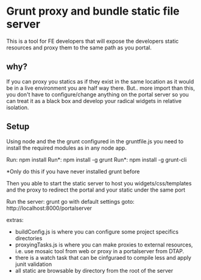 # Grunt proxy and bundle static file server

This is a tool for FE developers that will expose the developers static resources and proxy them to the same path as you portal.

## why?

If you can proxy you statics as if they exist in the same location as it would be in a live environment you are half way there.
But.. more import than this, you don't have to configure/change anything on the portal server so you can treat it as a black box and
develop your radical widgets in relative isolation.

## Setup

Using node and the the grunt configured in the gruntfile.js you need to install the required modules as in any node app.

Run:  npm install
Run*:  npm install -g grunt
Run*:  npm install -g grunt-cli

*Only do this if you have never installed grunt before

Then you able to start the static server to host you widgets/css/templates and the
proxy to redirect the portal and your static under the same port

Run the server: grunt go
with default settings goto: http://localhost:8000/portalserver



extras: 
 - buildConfig.js is where you can configure some project specifics directories
 - proxyingTasks.js is where you can make proxies to external resources, i.e. use mosaic tool from web or 
    proxy in a portalserver from DTAP.
 - there is a watch task that can be cinfguraed to compile less and apply junit validation
 - all static are browsable by directory from the root of the server